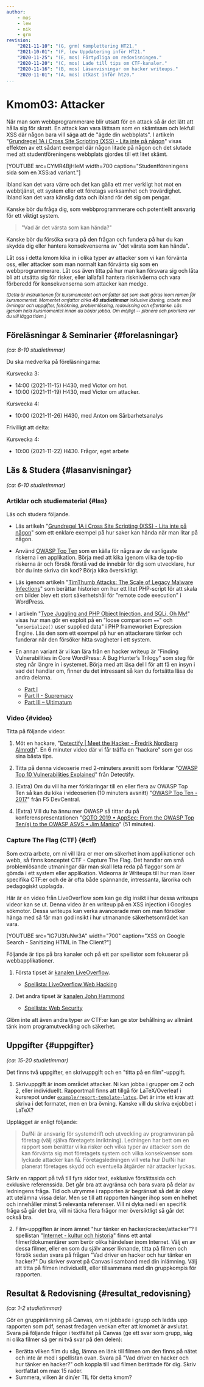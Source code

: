 ```yaml
---
author:
    - mos
    - lew
    - nik
    - grm
revision:
    "2021-11-10": "(G, grm) Komplettering HT21."
    "2021-10-01": "(F, lew Uppdatering inför HT21."
    "2020-11-25": "(E, mos) Förtydliga om redovisningen."
    "2020-11-20": "(C, mos) Lade till tips om CTF-kanaler."
    "2020-11-16": "(B, mos) Läsanvisningar om hacker writeups."
    "2020-11-01": "(A, mos) Utkast inför ht20."
...
```

Kmom03: Attacker
==================================

När man som webbprogrammerare blir utsatt för en attack så är det lätt att hålla sig för skratt. En attack kan vara lättsam som en skämtsam och lekfull XSS där någon bara vill säga att de "ägde din webbplats". I artikeln "[Grundregel 1A i Cross Site Scripting (XSS) - Lita inte på någon](https://dbwebb.se/blogg/grundregel-1a-i-cross-site-scripting-xss-lita-inte-pa-nagon)" visas effekten av ett sådant exempel där någon litade på någon och det slutade med att studentföreningens webbplats gjordes till ett litet skämt.

[YOUTUBE src=CYMR4BjHIeM width=700 caption="Studentföreningens sida som en XSS:ad variant."]

Ibland kan det vara värre och det kan gälla ett mer verkligt hot mot en webbtjänst, ett system eller ett företags verksamhet och trovärdighet. Ibland kan det vara känslig data och ibland rör det sig om pengar.

Kanske bör du fråga dig, som webbprogrammerare och potentiellt ansvarig för ett viktigt system.

> "Vad är det värsta som kan hända?"

Kanske bör du försöka svara på den frågan och fundera på hur du kan skydda dig eller hantera konsekvenserna av "det värsta som kan hända".

Låt oss i detta kmom kika in i olika typer av attacker som vi kan förvänta oss, eller attacker som man normalt kan förvänta sig som en webbprogrammerare. Låt oss även titta på hur man kan försvara sig och låta bli att utsätta sig för risker, eller iallafall hantera risknivåerna och vara förberedd för konsekvenserna som attacker kan medge.

<small><i>(Detta är instruktionen för kursmomentet och omfattar det som skall göras inom ramen för kursmomentet. Momentet omfattar cirka **40 studietimmar** inklusive läsning, arbete med övningar och uppgifter, felsökning, problemlösning, redovisning och eftertanke. Läs igenom hela kursmomentet innan du börjar jobba. Om möjligt -- planera och prioritera var du vill lägga tiden.)</i></small>



Föreläsningar &amp; Seminarier {#forelasningar}
---------------------------------

*(ca: 8-10 studietimmar)*

Du ska medverka på föreläsningarna:

Kursvecka 3:

* 14:00 (2021-11-15) H430, med Victor om hot.
* 10:00 (2021-11-19) H430, med Victor om attacker.

<!--
Hur hantera attaker när de är ett faktum?

betala för hackare som hittar felet?

Snabb på att rätta felen?

klick, ransomware, social attacks
-->

Kursvecka 4:

* 10:00 (2021-11-26) H430, med Anton om Sårbarhetsanalys

Frivilligt att delta:

Kursvecka 4:

* 10:00 (2021-11-22) H430. Frågor, eget arbete


Läs &amp; Studera  {#lasanvisningar}
---------------------------------

*(ca: 6-10 studietimmar)*


### Artiklar och studiematerial {#las}

Läs och studera följande.

* Läs artikeln "[Grundregel 1A i Cross Site Scripting (XSS) - Lita inte på någon](https://dbwebb.se/blogg/grundregel-1a-i-cross-site-scripting-xss-lita-inte-pa-nagon)" som ett enklare exempel på hur saker kan hända när man litar på någon.

* Använd [OWASP Top Ten](https://owasp.org/www-project-top-ten/) som en källa för några av de vanligaste riskerna i en applikation. Börja med att kika igenom vilka de top-tio riskerna är och försök förstå vad de innebär för dig som utvecklare, hur bör du inte skriva din kod? Börja kika översiktligt.

* Läs igenom artikeln "[TimThumb Attacks: The Scale of Legacy Malware Infections](https://blog.sucuri.net/2019/08/timthumb-attacks-the-scale-of-legacy-malware-infections.html)" som berättar historien om hur ett litet PHP-script för att skala om bilder blev ett stort säkerhetshål för "remote code execution" i WordPress.

* I artikeln "[Type Juggling and PHP Object Injection, and SQLi, Oh My!](https://foxglovesecurity.com/2017/02/07/type-juggling-and-php-object-injection-and-sqli-oh-my/)" visas hur man gör en exploit på en "loose comparisom `==`" och "`unserialize()` user supplied data" i PHP frameworket Expression Engine. Läs den som ett exempel på hur en attackerare tänker och funderar när den försöker hitta svagheter i ett system.

* En annan variant är vi kan lära från en hacker writeup är "Finding Vulnerabilities in Core WordPress: A Bug Hunter’s Trilogy" som steg för steg når längre in i systemet. Börja med att läsa del I för att få en insyn i vad det handlar om, finner du det intressant så kan du fortsätta läsa de andra delarna.
    * [Part I](https://blog.checkpoint.com/2015/08/04/wordpress-vulnerabilities-1/)
    * [Part II - Supremacy](https://blog.checkpoint.com/2015/08/11/finding-vulnerabilities-in-core-wordpress-a-bug-hunters-trilogy-part-ii-supremacy/)
    * [Part III – Ultimatum](https://blog.checkpoint.com/2015/09/15/finding-vulnerabilities-in-core-wordpress-a-bug-hunters-trilogy-part-iii-ultimatum/)


<!--
Panama papers
https://panamapapers.sueddeutsche.de/en/
Kanske finns en video?
-->

<!-- Mer läsanvisningar presenteras i samband med seminarierna. -->



### Video {#video}

Titta på följande videor.

1. Möt en hackare, "[Detectify | Meet the Hacker - Fredrik Nordberg Almroth](https://www.youtube.com/watch?v=ERXWb0KjMRo)". En 6 minuter video där vi får träffa en "hackare" som ger oss sina bästa tips.

1. Titta på denna videoserie med 2-minuters avsnitt som förklarar "[OWASP Top 10 Vulnerabilities Explained](https://www.youtube.com/playlist?list=PLbKl_RtocZetEzdHyZCgZHwaUHjE_jeQT)" från Detectify.

1. (Extra) Om du vill ha mer förklaringar till en eller flera av OWASP Top Ten så kan du kika i videoserien (10 minuters avsnitt) "[OWASP Top Ten - 2017](https://www.youtube.com/playlist?list=PLyqga7AXMtPPuibxp1N0TdyDrKwP9H_jD)" från F5 DevCentral.

1. (Extra) Vill du ha ännu mer OWASP så tittar du på konferenspresentationen "[GOTO 2019 • AppSec: From the OWASP Top Ten(s) to the OWASP ASVS • Jim Manico](https://www.youtube.com/watch?v=nvzMN5Z8DJI)" (51 minutes).



### Capture The Flag (CTF) {#ctf}

Som extra arbete, om ni vill lära er mer om säkerhet inom applikationer och webb, så finns konceptet CTF - Capture The Flag. Det handlar om små problemlösande utmaningar där man skall leta reda på flaggor som är gömda i ett system eller applikation. Videorna är Writeups till hur man löser specifika CTF:er och de är ofta både spännande, intressanta, lärorika och pedagogiskt upplagda.

Här är en video från LiveOverflow som kan ge dig insikt i hur dessa writeups videor kan se ut. Denna video är en writeup på en XSS injection i Googles sökmotor. Dessa writeups kan verka avancerade men om man försöker hänga med så får man god insikt i hur utmanande säkerhetsområdet kan vara.

[YOUTUBE src="lG7U3fuNw3A" width="700" caption="XSS on Google Search - Sanitizing HTML in The Client?"]

Följande är tips på bra kanaler och på ett par spellistor som fokuserar på webbapplikationer.

1. Första tipset är [kanalen LiveOverflow](https://www.youtube.com/c/LiveOverflowCTF).
    * [Spellista: LiveOverflow Web Hacking](https://www.youtube.com/playlist?list=PLhixgUqwRTjx2BmNF5-GddyqZcizwLLGP)

1. Det andra tipset är [kanalen John Hammond](https://www.youtube.com/user/RootOfTheNull)
    * [Spellista: Web Security](https://www.youtube.com/playlist?list=PL1H1sBF1VAKX9Mz0UVU2eR7EdGmtb5XJK)

Glöm inte att även andra typer av CTF:er kan ge stor behållning av allmänt tänk inom programutveckling och säkerhet.



Uppgifter  {#uppgifter}
-------------------------------------------

*(ca: 15-20 studietimmar)*

<!--
https://github.com/dbwebb-se/itsec

Det finns en hel del skrivuppgifter i kursen, tycker inte att det är ett problem med fler. Jag ger mall i Overleaf, https://dbwebb.se/uppgift/diskussion-vad-ar-privat-egentligen#reflektion (https://www.overleaf.com/project/5ece574fac1a6400011cbaf2) för kmom02. Så känns rimligt att fortsätta vara snäll där
-->

Det finns två uppgifter, en skrivuppgift och en "titta på en film"-uppgift.

1) Skrivuppgift är inom området attacker. Ni kan jobba i grupper om 2 och 2, eller individuellt. Rapportmall finns att tillgå för LaTeX/Overleaf i kursrepot under [`example/report-template-latex`](https://github.com/dbwebb-se/itsec/tree/master/example/report-template-latex). Det är inte ett krav att skriva i det formatet, men en bra övning. Kanske vill du skriva exjobbet i LaTeX?

Upplägget är enligt följande:

> Du/Ni är ansvarig för systemdrift och utveckling av programvaran på företag (välj själva företagets inriktning). Ledningen har bett om en rapport som berättar vilka risker och vilka typer av attacker som de kan förvänta sig mot företagets system och vilka konsekvenser som lyckade attacker kan få. Företagsledningen vill veta hur Du/Ni har planerat företages skydd och eventuella åtgärder när attacker lyckas.

Skriv en rapport på två till fyra sidor text, exklusive försättssida och exklusive referenssida. Det går bra att avgränsa och bara svara på delar av ledningens fråga. Tid och utrymme i rapporten är begränsat så det är okey att utelämna vissa delar. Men se till att rapporten hänger ihop som en helhet och innehåller minst 5 relevanta referenser. Vill ni dyka ned i en specifik fråga så går det bra, vill ni täcka flera frågor mer översiktligt så går det också bra.

2) Film-uppgiften är inom ämnet "hur tänker en hacker/cracker/attacker"? I spellistan "[Internet - kultur och historia](https://www.youtube.com/playlist?list=PLKtP9l5q3ce-NLQecGIdq3LnATTn0gKal)" finns ett antal filmer/dokumentärer som berör olika händelser inom Internet. Välj en av dessa filmer, eller en som du själv anser liknande, titta på filmen och försök sedan svara på frågan "Vad driver en hacker och hur tänker en hacker?" Du skriver svaret på Canvas i samband med din inlämning. Välj att titta på filmen individuellt, eller tillsammans med din gruppkompis för rapporten.

<!-- mer videor till denna spellistan? -->



Resultat & Redovisning  {#resultat_redovisning}
-----------------------------------------------

*(ca: 1-2 studietimmar)*

Gör en gruppinlämning på Canvas, om ni jobbade i grupp och ladda upp rapporten som pdf, senast fredagen veckan efter att kmomet är avslutat. Svara på följande frågor i textfältet på Canvas (ge ett svar som grupp, såg ni olika filmer så ger ni två svar på den delen):

* Berätta vilken film du såg, lämna en länk till filmen om den finns på nätet och inte är med i spellistan ovan. Svara på "Vad driver en hacker och hur tänker en hacker?" och koppla till vad filmen berättade för dig. Skriv kortfattat om max 15 rader.
* Summera, vilken är din/er TIL för detta kmom?
